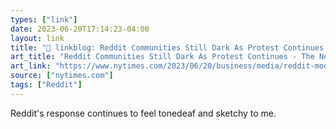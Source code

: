 ```yaml
---
types: ["link"]
date: 2023-06-20T17:14:23-04:00
layout: link
title: "🔗 linkblog: Reddit Communities Still Dark As Protest Continues - The New York Times'"
art_title: "Reddit Communities Still Dark As Protest Continues - The New York Times"
art_link: "https://www.nytimes.com/2023/06/20/business/media/reddit-moderators-api-protest.html"
source: ["nytimes.com"]
tags: ["Reddit"]
---
```

Reddit's response continues to feel tonedeaf and sketchy to me.  
 
